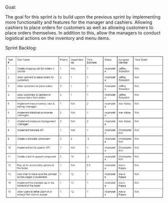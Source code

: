Goal:

The goal for this sprint is to build upon the previous sprint by implementing more functionality and features for the manager and cashiers. Allowing cashiers to place orders for customers as well as allowing customers to place orders themselves. In addition to this, allow the managers to conduct logistical actions on the inventory and menu items.

Sprint Backlog:

![Backlog Table](./image.png)
